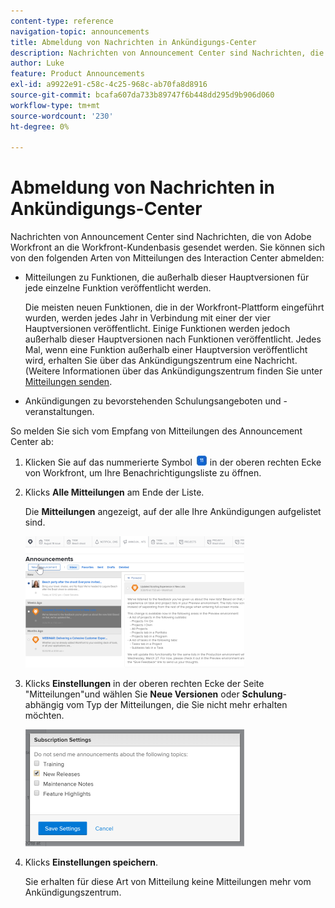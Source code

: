 ```yaml
---
content-type: reference
navigation-topic: announcements
title: Abmeldung von Nachrichten in Ankündigungs-Center
description: Nachrichten von Announcement Center sind Nachrichten, die von Adobe Workfront an die Workfront-Kundenbasis gesendet werden. Sie können sich von Nachrichten des Announcement-Zentrums abmelden.
author: Luke
feature: Product Announcements
exl-id: a9922e91-c58c-4c25-968c-ab70fa8d8916
source-git-commit: bcafa607da733b89747f6b448dd295d9b906d060
workflow-type: tm+mt
source-wordcount: '230'
ht-degree: 0%

---
```


# Abmeldung von Nachrichten in Ankündigungs-Center

Nachrichten von Announcement Center sind Nachrichten, die von Adobe Workfront an die Workfront-Kundenbasis gesendet werden. Sie können sich von den folgenden Arten von Mitteilungen des Interaction Center abmelden:

* Mitteilungen zu Funktionen, die außerhalb dieser Hauptversionen für jede einzelne Funktion veröffentlicht werden.

  Die meisten neuen Funktionen, die in der Workfront-Plattform eingeführt wurden, werden jedes Jahr in Verbindung mit einer der vier Hauptversionen veröffentlicht. Einige Funktionen werden jedoch außerhalb dieser Hauptversionen nach Funktionen veröffentlicht. Jedes Mal, wenn eine Funktion außerhalb einer Hauptversion veröffentlicht wird, erhalten Sie über das Ankündigungszentrum eine Nachricht. (Weitere Informationen über das Ankündigungszentrum finden Sie unter [Mitteilungen senden](../../administration-and-setup/get-started-wf-administration/view-send-announcements.md).

* Ankündigungen zu bevorstehenden Schulungsangeboten und -veranstaltungen.

So melden Sie sich vom Empfang von Mitteilungen des Announcement Center ab:

1. Klicken Sie auf das nummerierte Symbol ![](assets/notifications-icon-jewel.jpg) in der oberen rechten Ecke von Workfront, um Ihre Benachrichtigungsliste zu öffnen.
1. Klicks **Alle Mitteilungen** am Ende der Liste.

   Die **Mitteilungen** angezeigt, auf der alle Ihre Ankündigungen aufgelistet sind.

   ![](assets/announcements-page-qs-350x210.png)

1. Klicks **Einstellungen** in der oberen rechten Ecke der Seite &quot;Mitteilungen&quot;und wählen Sie **Neue Versionen** oder **Schulung**- abhängig vom Typ der Mitteilungen, die Sie nicht mehr erhalten möchten.

   ![](assets/announcementcenter-settings-350x187.png)

1. Klicks **Einstellungen speichern**.

   Sie erhalten für diese Art von Mitteilung keine Mitteilungen mehr vom Ankündigungszentrum.
